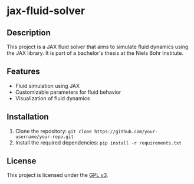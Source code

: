 # jax-fluid-solver

## Description
This project is a JAX fluid solver that aims to simulate fluid dynamics using the JAX library. It is part of a bachelor's thesis at the Niels Bohr Institute.

## Features
- Fluid simulation using JAX
- Customizable parameters for fluid behavior
- Visualization of fluid dynamics

## Installation
1. Clone the repository: `git clone https://github.com/your-username/your-repo.git`
2. Install the required dependencies: `pip install -r requirements.txt`

## License
This project is licensed under the [GPL v3](LICENSE).
